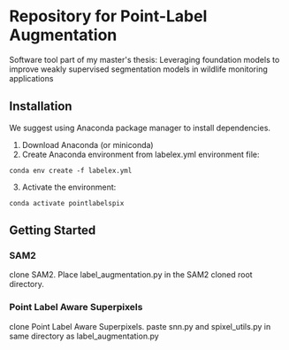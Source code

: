 # Repository for Point-Label Augmentation

Software tool part of my master's thesis: Leveraging foundation models to improve weakly supervised segmentation models in wildlife monitoring applications

<a name="installation"></a>
## Installation

We suggest using Anaconda package manager to install dependencies.

  1. Download Anaconda (or miniconda)
  2. Create Anaconda environment from labelex.yml environment file:

  ```conda env create -f labelex.yml ```

  3. Activate the environment:
     
  ```conda activate pointlabelspix```

  <a name="getting-started"></a>
  ## Getting Started

  ### SAM2

  clone SAM2. Place label_augmentation.py in the SAM2 cloned root directory. 

  ### Point Label Aware Superpixels

  clone Point Label Aware Superpixels. paste snn.py and spixel_utils.py in same directory as label_augmentation.py
